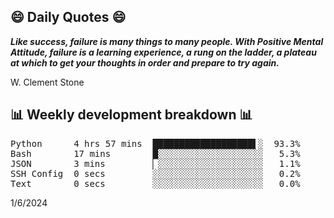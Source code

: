 ## 😄 Daily Quotes 😄

_**Like success, failure is many things to many people. With Positive Mental Attitude, failure is a learning experience, a rung on the ladder, a plateau at which to get your thoughts in order and prepare to try again.**_

W. Clement Stone



## 📊 Weekly development breakdown 📊

<pre>Python      4 hrs 57 mins  ███████████████████▌░  93.3%
Bash        17 mins        █░░░░░░░░░░░░░░░░░░░░   5.3%
JSON        3 mins         ▏░░░░░░░░░░░░░░░░░░░░   1.1%
SSH Config  0 secs         ░░░░░░░░░░░░░░░░░░░░░   0.2%
Text        0 secs         ░░░░░░░░░░░░░░░░░░░░░   0.0%</pre>

1/6/2024